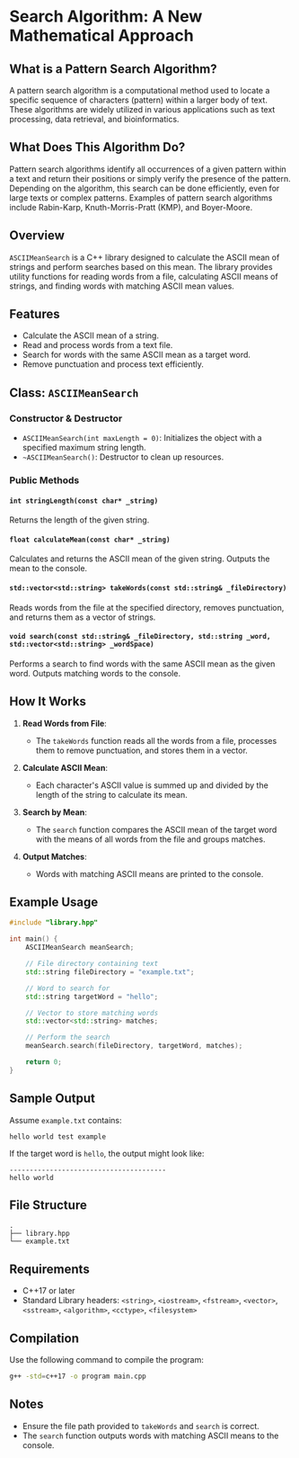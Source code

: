 
# Search Algorithm: A New Mathematical Approach

## What is a Pattern Search Algorithm?
A pattern search algorithm is a computational method used to locate a specific sequence of characters (pattern) within a larger body of text. These algorithms are widely utilized in various applications such as text processing, data retrieval, and bioinformatics.


## What Does This Algorithm Do?
Pattern search algorithms identify all occurrences of a given pattern within a text and return their positions or simply verify the presence of the pattern. Depending on the algorithm, this search can be done efficiently, even for large texts or complex patterns. Examples of pattern search algorithms include Rabin-Karp, Knuth-Morris-Pratt (KMP), and Boyer-Moore.


## Overview
`ASCIIMeanSearch` is a C++ library designed to calculate the ASCII mean of strings and perform searches based on this mean. The library provides utility functions for reading words from a file, calculating ASCII means of strings, and finding words with matching ASCII mean values.

## Features
- Calculate the ASCII mean of a string.
- Read and process words from a text file.
- Search for words with the same ASCII mean as a target word.
- Remove punctuation and process text efficiently.

## Class: `ASCIIMeanSearch`

### Constructor & Destructor
- `ASCIIMeanSearch(int maxLength = 0)`: Initializes the object with a specified maximum string length.
- `~ASCIIMeanSearch()`: Destructor to clean up resources.

### Public Methods

#### `int stringLength(const char* _string)`
Returns the length of the given string.

#### `float calculateMean(const char* _string)`
Calculates and returns the ASCII mean of the given string. Outputs the mean to the console.

#### `std::vector<std::string> takeWords(const std::string& _fileDirectory)`
Reads words from the file at the specified directory, removes punctuation, and returns them as a vector of strings.

#### `void search(const std::string& _fileDirectory, std::string _word, std::vector<std::string> _wordSpace)`
Performs a search to find words with the same ASCII mean as the given word. Outputs matching words to the console.

## How It Works
1. **Read Words from File**:
   - The `takeWords` function reads all the words from a file, processes them to remove punctuation, and stores them in a vector.

2. **Calculate ASCII Mean**:
   - Each character's ASCII value is summed up and divided by the length of the string to calculate its mean.

3. **Search by Mean**:
   - The `search` function compares the ASCII mean of the target word with the means of all words from the file and groups matches.

4. **Output Matches**:
   - Words with matching ASCII means are printed to the console.

## Example Usage
```cpp
#include "library.hpp"

int main() {
    ASCIIMeanSearch meanSearch;

    // File directory containing text
    std::string fileDirectory = "example.txt";

    // Word to search for
    std::string targetWord = "hello";

    // Vector to store matching words
    std::vector<std::string> matches;

    // Perform the search
    meanSearch.search(fileDirectory, targetWord, matches);

    return 0;
}
```

## Sample Output
Assume `example.txt` contains:
```
hello world test example
``` 
If the target word is `hello`, the output might look like:
```
---------------------------------------
hello world
```

## File Structure
```
.
├── library.hpp
└── example.txt
```

## Requirements
- C++17 or later
- Standard Library headers: `<string>`, `<iostream>`, `<fstream>`, `<vector>`, `<sstream>`, `<algorithm>`, `<cctype>`, `<filesystem>`

## Compilation
Use the following command to compile the program:
```bash
g++ -std=c++17 -o program main.cpp
```

## Notes
- Ensure the file path provided to `takeWords` and `search` is correct.
- The `search` function outputs words with matching ASCII means to the console.

